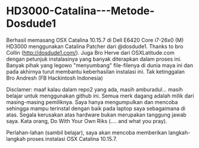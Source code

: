 # HD3000-Catalina---Metode-Dosdude1

Berhasil memasang OSX Catalina 10.15.7 di Dell E6420 Core i7-26x0 (M) HD3000 menggunakan Catalina Patcher dari @dosdude1. Thanks to bro Collin (http://dosdude1.com/). Juga Bro Herve dari OSXLatitude.com dengan petunjuk instalasinya yang banyak diterapkan dalam proses ini.
Banyak pihak yang legowo "menyumbang" file-filenya di dunia maya ini dan pada akhirnya turut membantu keberhasilan instalasi ini. Tak ketinggalan Bro Andresh (FB Hackintosh Indonesia)

Disclamer: maaf kalau dalam repo2 yang ada, masih amburadul... masih belajar untuk menggunakan github ini. Semua merk dagang adalah milik dari masing-masing pemiliknya. Saya hanya mengumpulkan dan mencoba sehingga mampu terinstal dengan baik pada laptop saya sebagaimana di atas. Segala kerusakan atas hardware bukan merupakan tanggung jawab saya. Kata orang, Do With Your Own Riks (.... and what you pray).

Perlahan-lahan (sambil belajar), saya akan mencoba memberikan langkah-langkah proses instalasi OSX Catalina 10.15.7.
